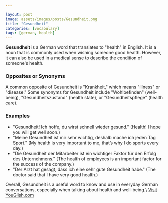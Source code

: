 ```yaml
---

layout: post
image: assets/images/posts/Gesundheit.png
title: "Gesundheit"
categories: [vocabulary]
tags: [german, health]
---
```


**Gesundheit** is a German word that translates to "health" in English. It is a noun that is commonly used when wishing someone good health. However, it can also be used in a medical sense to describe the condition of someone's health.

### Opposites or Synonyms

A common opposite of Gesundheit is "Krankheit," which means "illness" or "disease." Some synonyms for Gesundheit include "Wohlbefinden" (well-being), "Gesundheitszustand" (health state), or "Gesundheitspflege" (health care).

### Examples

- "Gesundheit! Ich hoffe, du wirst schnell wieder gesund." (Health! I hope you will get well soon.)
- "Meine Gesundheit ist mir sehr wichtig, deshalb mache ich jeden Tag Sport." (My health is very important to me, that’s why I do sports every day.)
- "Die Gesundheit der Mitarbeiter ist ein wichtiger Faktor für den Erfolg des Unternehmens." (The health of employees is an important factor for the success of the company.)
- "Der Arzt hat gesagt, dass ich eine sehr gute Gesundheit habe." (The doctor said that I have very good health.) 

Overall, Gesundheit is a useful word to know and use in everyday German conversations, especially when talking about health and well-being.\ <a id="yg-widget-0" class="youglish-widget" data-query="Gesundheit" data-lang="german" data-components="8412" data-auto-start="0" data-bkg-color="theme_light" data-title="How%20to%20pronounce%20Gesundheit%20in%20German"  rel="nofollow" href="https://youglish.com">Visit YouGlish.com</a><script async src="https://youglish.com/public/emb/widget.js" charset="utf-8"></script>